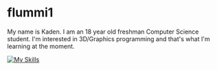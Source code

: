 # flummi1
My name is Kaden. 
I am an 18 year old freshman Computer Science student.
I'm interested in 3D/Graphics programming and that's what I'm learning at the moment. 

[![My Skills](https://skillicons.dev/icons?i=rust,python,c,cpp)](https://skillicons.dev)

<!--
**flummi1/flummi1** is a ✨ _special_ ✨ repository because its `README.md` (this file) appears on your GitHub profile.

Here are some ideas to get you started:

- 🔭 I’m currently working on ...
- 🌱 I’m currently learning ...
- 👯 I’m looking to collaborate on ...
- 🤔 I’m looking for help with ...
- 💬 Ask me about ...
- 📫 How to reach me: ...
- 😄 Pronouns: ...
- ⚡ Fun fact: ...
-->

